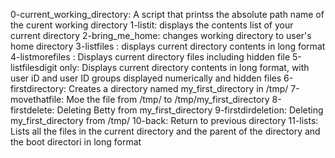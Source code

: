 0-current_working_directory: A script that printss the absolute path name of the curent working directory
1-listit: displays the contents list of your current directory
2-bring_me_home: changes working directory to user's home directory
3-listfiles : displays current directory contents in long format
4-listmorefiles : Displays current directory files including hidden file
5-listfilesdigit only: Displays current directory contents in long format, with user iD and user ID groups displayed numerically and hidden files
6-firstdirectory: Creates a directory named my_first_directory in /tmp/
7-movethatfile: Moe the file from /tmp/ to /tmp/my_first_directory
8-firstdelete: Deleting Betty from my_first_directory
9-firstdirdeletion: Deleting my_first_directory from /tmp/
10-back: Return to previous directory
11-lists: Lists all the files in the current directory and the parent of the directory  and the boot directori in long format

